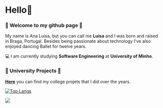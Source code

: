 # Hello👋

### :star2: Welcome to my github page :star2:

My name is Ana Luísa, but you can call me **Luísa** and I was born and raised in Braga, Portugal.
Besides being passionate about technology I've also enjoyed dancing Ballet for twelve years. 

💻 I am currently studying **Software Engineering** at **University of Minho**.

### :star2: University Projects :star2:

[**Here**](https://github.com/Analucar/UMinho) you can find my college projets that I did over the years. 

[![Top Langs](https://github-readme-stats.vercel.app/api/top-langs/?username=Analucar)](https://github.com/anuraghazra/github-readme-stats)


![](https://komarev.com/ghpvc/?username=Analucar)

<!--
**Analucar/Analucar** is a ✨ _special_ ✨ repository because its `README.md` (this file) appears on your GitHub profile.

Here are some ideas to get you started:

- 🔭 I’m currently working on ...
- 🌱 I’m currently learning ...
- 👯 I’m looking to collaborate on ...
- 🤔 I’m looking for help with ...
- 💬 Ask me about ...
- 📫 How to reach me: ...
- 😄 Pronouns: ...
- ⚡ Fun fact: ...
-->
